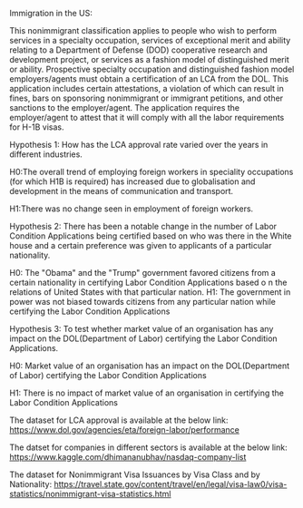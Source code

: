 Immigration in the US:

This nonimmigrant classification applies to people who wish to perform services in a specialty occupation,
services of exceptional merit and ability relating to a Department of Defense (DOD) cooperative
research and development project, or services as a fashion model of distinguished merit or ability. 
Prospective specialty occupation and distinguished fashion model employers/agents must obtain a certification 
of an LCA from the DOL. This application includes certain attestations, a violation of which can result in fines, 
bars on sponsoring nonimmigrant or immigrant petitions, and other sanctions to the employer/agent. 
The application requires the employer/agent to attest that it will comply with all the labor requirements for H-1B visas.

Hypothesis 1: How has the LCA approval rate varied over the years in different industries.

H0:The overall trend of employing foreign workers in speciality occupations (for which H1B is required) has increased
due to globalisation and development in the means of communication and transport.

H1:There was no change seen in employment of foreign workers.


Hypothesis 2: There has been a notable change in the number of Labor Condition Applications being certified based on who was there in the White house and
a certain preference was given to applicants of a particular nationality.

H0: The "Obama" and the "Trump" government favored citizens from a certain nationality in certifying Labor Condition Applications based o
n the relations of United States with that particular nation.
H1: The government in power was not biased towards citizens from any particular nation while certifying the Labor Condition Applications

Hypothesis 3: To test whether market value of an organisation has any impact on the DOL(Department of Labor) certifying the
Labor Condition Applications.

H0: Market value of an organisation has an impact on the DOL(Department of Labor) certifying the
Labor Condition Applications

H1: There is no impact of market value of an organisation in certifying the Labor Condition Applications


The dataset for LCA approval is available at the below link:
https://www.dol.gov/agencies/eta/foreign-labor/performance

The datset for companies in different sectors is available at the below link:
https://www.kaggle.com/dhimananubhav/nasdaq-company-list

The dataset for Nonimmigrant Visa Issuances by Visa Class and by Nationality:
https://travel.state.gov/content/travel/en/legal/visa-law0/visa-statistics/nonimmigrant-visa-statistics.html